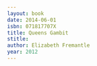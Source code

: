 ```yaml
---
layout: book
date: 2014-06-01
isbn: 071817707X
title: Queens Gambit
stitle: 
author: Elizabeth Fremantle
year: 2012
---
```

